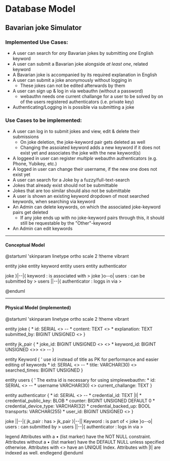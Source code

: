 # Database Model
## Bavarian joke Simulator
### Implemented Use Cases:
- A user can search for *any* Bavarian jokes by submitting *one* English keyword
- A user can submit a Bavarian joke alongside _at least one_, related keyword
- A Bavarian joke is accompanied by its required explanation in English
- A user can submit a joke anonymously without logging in
    - These jokes can not be edited afterwards by them
- A user can sign up & log in  via webauthn (without a password)
    - webauthn needs one current challange for a user to be solved by on of the users registered authenticators (i.e. private key)
- Authenticating/Logging in is possible via submitting a joke
### Use Cases to be implemented:
- A user can log in to submit jokes and view, edit & delete their submissions
    - On joke deletion, the joke-keyword pair gets deleted as well
    - Changing the assoiated keyword adds a new keyword if it does not exist yet and associates the joke with the new keyword(s)
- A loggeed in user can register _multiple_ webauthn authenticators (e.g. Phone, Yubikey, etc.)
- A logged in user can change their username, if the new one does not exist yet
- A user can search for a Joke by a fuzzy/full-text-search
- Jokes that already exist should not be submittable
- Jokes that are too similar should also not be submittable
- A user is shown an existing keyword dropdown of most searched keywords, when searching via keyword
- An Admin can delete keywords, on which the associated joke-keyword pairs get deleted
    - If any joke ends up with no joke-keyword pairs through this, it should still be requestable by the "Other"-keyword
- An Admin can edit keywords
<hr style="page-break-after: always"/>

#### Conceptual Model
@startuml
'skinparam linetype ortho
scale 2
!theme vibrant

entity joke
entity keyword
entity users
entity authenticator

joke }|--|{ keyword : is associated with >
joke }o--o| users : can be submitted by >
users ||--|{ authenticator : loggs in via >

@enduml

<hr style="page-break-after: always" >

#### Physical Model (implemented)
@startuml
'skinparam linetype ortho
scale 2
!theme vibrant

entity joke {
    * id: SERIAL <<PK>>
    --
    * content: TEXT <<SK>>
    * explanation: TEXT
    submitted_by: BIGINT UNSIGNED <<FK>>
}

entity jk_pair {
    * joke_id: BIGINT UNSIGNED <<PK>> <<FK>>
    * keyword_id: BIGINT UNSIGNED <<PK>>> <<FK>>
    --
}

entity Keyword  {
    ' use id instead of title as PK for performance and easier editing of keywords
    * id: SERIAL <<PK>>
    --
    * title: VARCHAR(30) <<SK>>
    searched_times: BIGINT UNSIGNED
}

entity users {
    ' The extra id is necessary for using simplewebauthn:
    * id: SERIAL <<PK>>
    --
    * username VARCHAR(30) <<SK>>
    current_challange: TEXT
}

entity authenticator {
    * id: SERIAL <<PK>>
    --
    * credential_id: TEXT |I|
    * credential_public_key: BLOB
    * counter: BIGINT UNSIGNED DEFAULT 0
    * credential_device_type: VARCHAR(32)
    * credential_backed_up: BOOL
    transports: VARCHAR(255)
    * user_id: BIGINT UNSIGNED <<FK>>
}

joke ||--|{ jk_pair : has >
jk_pair }|--|| Keyword : is part of <
joke }o--o| users : can submitted by >
users ||--|{ authenticator : logs in via > 

legend
    Attributes with a • (list marker) have the NOT NULL constraint.
    Attributes without a • (list marker) have the DEFAULT NULL unless specified otherwise.
    Attributes with <<SK>> have an UNIQUE Index.
    Attributes with |I| are indexed as well.
endlegend
@enduml
